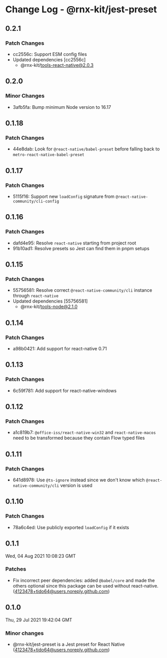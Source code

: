 # Change Log - @rnx-kit/jest-preset

## 0.2.1

### Patch Changes

- cc2556c: Support ESM config files
- Updated dependencies [cc2556c]
  - @rnx-kit/tools-react-native@2.0.3

## 0.2.0

### Minor Changes

- 3afb5fa: Bump minimum Node version to 16.17

## 0.1.18

### Patch Changes

- 44e8dab: Look for `@react-native/babel-preset` before falling back to
  `metro-react-native-babel-preset`

## 0.1.17

### Patch Changes

- 5115f16: Support new `loadConfig` signature from
  `@react-native-community/cli-config`

## 0.1.16

### Patch Changes

- dafd4e95: Resolve `react-native` starting from project root
- 91b10ad1: Resolve presets so Jest can find them in pnpm setups

## 0.1.15

### Patch Changes

- 55756581: Resolve correct `@react-native-community/cli` instance through
  `react-native`
- Updated dependencies [55756581]
  - @rnx-kit/tools-node@2.1.0

## 0.1.14

### Patch Changes

- a98b0421: Add support for react-native 0.71

## 0.1.13

### Patch Changes

- 6c59f781: Add support for react-native-windows

## 0.1.12

### Patch Changes

- a1c819b7: `@office-iss/react-native-win32` and `react-native-macos` need to be
  transformed because they contain Flow typed files

## 0.1.11

### Patch Changes

- 641d8978: Use `@ts-ignore` instead since we don't know which
  `@react-native-community/cli` version is used

## 0.1.10

### Patch Changes

- 78a6c4ed: Use publicly exported `loadConfig` if it exists

## 0.1.1

Wed, 04 Aug 2021 10:08:23 GMT

### Patches

- Fix incorrect peer dependencies: added `@babel/core` and made the others
  optional since this package can be used without react-native.
  (4123478+tido64@users.noreply.github.com)

## 0.1.0

Thu, 29 Jul 2021 19:42:04 GMT

### Minor changes

- @rnx-kit/jest-preset is a Jest preset for React Native
  (4123478+tido64@users.noreply.github.com)
